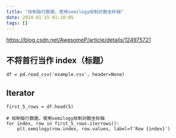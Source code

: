 ```yaml
---
title: "绘制每行数据，使用semilogy绘制对数坐标轴"
date: 2024-01-15 01:10:05
tags: []
---
```

https://blog.csdn.net/AwesomeP/article/details/124975721

## 不将首行当作 index（标题）

```
df = pd.read_csv('example.csv', header=None)
```

## Iterator

```
first_5_rows = df.head(5)

# 绘制每行数据，使用semilogy绘制对数坐标轴
for index, row in first_5_rows.iterrows():
    plt.semilogy(row.index, row.values, label=f'Row {index}')
```


